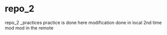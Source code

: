 # repo_2
repo_2 _practices
practice is done here
modification done in local
2nd time mod
mod in the remote
